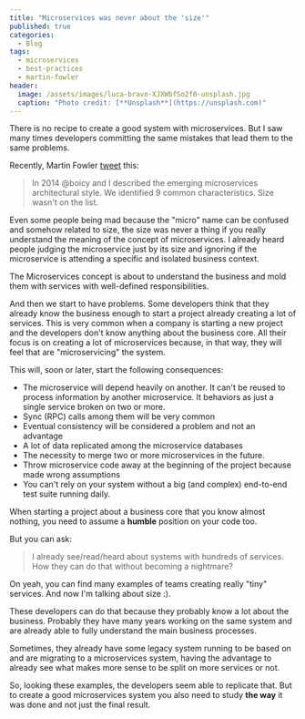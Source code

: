 ```yaml
---
title: "Microservices was never about the 'size'"
published: true
categories:
  - Blog
tags:
  - microservices
  - best-practices
  - martin-fowler
header:
  image: /assets/images/luca-bravo-XJXWbfSo2f0-unsplash.jpg
  caption: "Photo credit: [**Unsplash**](https://unsplash.com)"
---
```


There is no recipe to create a good system with microservices. But I saw many times developers committing the same mistakes that lead them to the same problems.

Recently, Martin Fowler [tweet](https://twitter.com/martinfowler/status/1247615433731198981?s=20) this:

> In 2014 @boicy and I described the emerging microservices architectural style. We identified 9 common characteristics. Size wasn't on the list.

Even some people being mad because the "micro" name can be confused and somehow related to size, the size was never a thing if you really understand the meaning of the concept of microservices.  I already heard people judging the microservice just by its size and ignoring if the microservice is attending a specific and isolated business context.

The Microservices concept is about to understand the business and mold them with services with well-defined responsibilities.

And then we start to have problems. Some developers think that they already know the business enough to start a project already creating a lot of services. This is very common when a company is starting a new project and the developers don't know anything about the business core. All their focus is on creating a lot of microservices because, in that way, they will feel that are "microservicing" the system.

This will, soon or later, start the following consequences:

- The microservice will depend heavily on another. It can't be reused to process information by another microservice. It behaviors as just a single service broken on two or more.
- Sync (RPC) calls among them will be very common
- Eventual consistency will be considered a problem and not an advantage
- A lot of data replicated among the microservice databases
- The necessity to merge two or more microservices in the future.
- Throw microservice code away at the beginning of the project because made wrong assumptions
- You can't rely on your system without a big (and complex) end-to-end test suite running daily.

When starting a project about a business core that you know almost nothing, you need to assume a **humble** position on your code too.

But you can ask:

> I already see/read/heard about systems with hundreds of services. How they can do that without becoming a nightmare?

On yeah, you can find many examples of teams creating really "tiny" services. And now I'm talking about size :).

These developers can do that because they probably know a lot about the business. Probably they have many years working on the same system and are already able to fully understand the main business processes.

Sometimes, they already have some legacy system running to be based on and are migrating to a microservices system, having the advantage to already see what makes more sense to be split on more services or not.

So, looking these examples, the developers seem able to replicate that. But to create a good microservices system you also need to study **the way** it was done and not just the final result.
